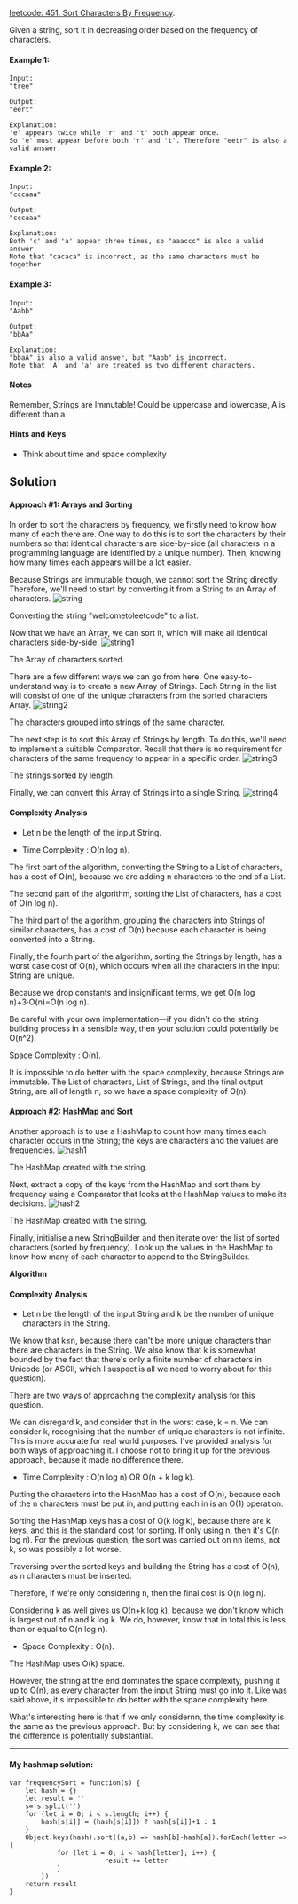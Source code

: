 [leetcode: 451. Sort Characters By Frequency](https://leetcode.com/problems/sort-characters-by-frequency/).

Given a string, sort it in decreasing order based on the frequency of characters.

#### Example 1:
```
Input:
"tree"

Output:
"eert"

Explanation:
'e' appears twice while 'r' and 't' both appear once.
So 'e' must appear before both 'r' and 't'. Therefore "eetr" is also a valid answer.
```
#### Example 2:
```
Input:
"cccaaa"

Output:
"cccaaa"

Explanation:
Both 'c' and 'a' appear three times, so "aaaccc" is also a valid answer.
Note that "cacaca" is incorrect, as the same characters must be together.
```
#### Example 3:
```
Input:
"Aabb"

Output:
"bbAa"

Explanation:
"bbaA" is also a valid answer, but "Aabb" is incorrect.
Note that 'A' and 'a' are treated as two different characters.
```

#### Notes
Remember, Strings are Immutable!
Could be uppercase and lowercase, A is different than a

#### Hints and Keys

* Think about time and space complexity

## Solution

#### Approach #1: Arrays and Sorting

In order to sort the characters by frequency, we firstly need to know how many of each there are. One way to do this is to sort the characters by their numbers so that identical characters are side-by-side (all characters in a programming language are identified by a unique number). Then, knowing how many times each appears will be a lot easier.

Because Strings are immutable though, we cannot sort the String directly. Therefore, we'll need to start by converting it from a String to an Array of characters.
![string](https://leetcode.com/problems/sort-characters-by-frequency/Figures/451/to_list.png)

Converting the string "welcometoleetcode" to a list.

Now that we have an Array, we can sort it, which will make all identical characters side-by-side.
![string1](https://leetcode.com/problems/sort-characters-by-frequency/Figures/451/sort_array.png)

The Array of characters sorted.

There are a few different ways we can go from here. One easy-to-understand way is to create a new Array of Strings. Each String in the list will consist of one of the unique characters from the sorted characters Array.
![string2](https://leetcode.com/problems/sort-characters-by-frequency/Figures/451/group_strings.png)

The characters grouped into strings of the same character.

The next step is to sort this Array of Strings by length. To do this, we'll need to implement a suitable Comparator. Recall that there is no requirement for characters of the same frequency to appear in a specific order.
![string3](https://leetcode.com/problems/sort-characters-by-frequency/Figures/451/length_sort.png)

The strings sorted by length.

Finally, we can convert this Array of Strings into a single String.
![string4](https://leetcode.com/problems/sort-characters-by-frequency/Figures/451/stringify.png)

#### Complexity Analysis

* Let n be the length of the input String.

* Time Complexity : O(n log n).

The first part of the algorithm, converting the String to a List of characters, has a cost of O(n), because we are adding n characters to the end of a List.

The second part of the algorithm, sorting the List of characters, has a cost of O(n log n).

The third part of the algorithm, grouping the characters into Strings of similar characters, has a cost of O(n) because each character is being converted into a String.

Finally, the fourth part of the algorithm, sorting the Strings by length, has a worst case cost of O(n), which occurs when all the characters in the input String are unique.

Because we drop constants and insignificant terms, we get O(n log n)+3⋅O(n)=O(n log n).

Be careful with your own implementation—if you didn't do the string building process in a sensible way, then your solution could potentially be O(n^2).

Space Complexity : O(n).

It is impossible to do better with the space complexity, because Strings are immutable. The List of characters, List of Strings, and the final output String, are all of length n, so we have a space complexity of O(n).

#### Approach #2: HashMap and Sort

Another approach is to use a HashMap to count how many times each character occurs in the String; the keys are characters and the values are frequencies.
![hash1](https://leetcode.com/problems/sort-characters-by-frequency/Figures/451/hashmap.png)

The HashMap created with the string.

Next, extract a copy of the keys from the HashMap and sort them by frequency using a Comparator that looks at the HashMap values to make its decisions.
![hash2](https://leetcode.com/problems/sort-characters-by-frequency/Figures/451/hashmap_sorted.png)

The HashMap created with the string.

Finally, initialise a new StringBuilder and then iterate over the list of sorted characters (sorted by frequency). Look up the values in the HashMap to know how many of each character to append to the StringBuilder.

<strong>Algorithm</strong>


#### Complexity Analysis

* Let n be the length of the input String and k be the number of unique characters in the String.

We know that k≤n, because there can't be more unique characters than there are characters in the String. We also know that k is somewhat bounded by the fact that there's only a finite number of characters in Unicode (or ASCII, which I suspect is all we need to worry about for this question).

There are two ways of approaching the complexity analysis for this question.

We can disregard k, and consider that in the worst case, k = n.
We can consider k, recognising that the number of unique characters is not infinite. This is more accurate for real world purposes.
I've provided analysis for both ways of approaching it. I choose not to bring it up for the previous approach, because it made no difference there.

* Time Complexity : O(n log n) OR O(n + k log k).

Putting the characters into the HashMap has a cost of O(n), because each of the n characters must be put in, and putting each in is an O(1) operation.

Sorting the HashMap keys has a cost of O(k log k), because there are k keys, and this is the standard cost for sorting. If only using n, then it's O(n log n). For the previous question, the sort was carried out on nn items, not k, so was possibly a lot worse.

Traversing over the sorted keys and building the String has a cost of O(n), as n characters must be inserted.

Therefore, if we're only considering n, then the final cost is O(n log n).

Considering k as well gives us O(n+k log k), because we don't know which is largest out of n and k log k. We do, however, know that in total this is less than or equal to O(n log n).

* Space Complexity : O(n).

The HashMap uses O(k) space.

However, the string at the end dominates the space complexity, pushing it up to O(n), as every character from the input String must go into it. Like was said above, it's impossible to do better with the space complexity here.

What's interesting here is that if we only considernn, the time complexity is the same as the previous approach. But by considering k, we can see that the difference is potentially substantial.
********
#### My hashmap solution:
```
var frequencySort = function(s) {
    let hash = {}
    let result = ''
    s= s.split('')
    for (let i = 0; i < s.length; i++) {
        hash[s[i]] = (hash[s[i]]) ? hash[s[i]]+1 : 1
    }
    Object.keys(hash).sort((a,b) => hash[b]-hash[a]).forEach(letter => {
            for (let i = 0; i < hash[letter]; i++) {
                        result += letter
            }
        })
    return result
}
```
